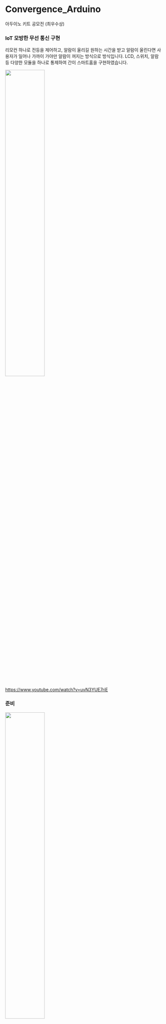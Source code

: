 # Convergence_Arduino
아두이노 키트 공모전 (최우수상)

### IoT 모방한 무선 통신 구현
리모컨 하나로 전등을 제어하고, 알람이 울리길 원하는 시간을 받고 알람이 울린다면 사용자가 일어나 가까이 가야만 알람이 꺼지는 방식으로 방식입니다. LCD, 스위치, 알람 등 다양한 모듈을 하나로 통제하여 간이 스마트홈을 구현하였습니다.  


<img src = "https://github.com/ssoxong/Convergence_Arduino/assets/112956015/9938ca2a-6a2d-48d2-844f-e9a0afe529d2" width="50%" height="50%">  


https://www.youtube.com/watch?v=uvN3YUE7riE

### 준비
<img src = "https://github.com/ssoxong/Convergence_Arduino/assets/112956015/6c6728bb-9ad8-48ad-a017-592681136a3e" width="50%" height="50%">  


100~220Ω 저항, LED, IR센서&리모컨, 가변저항, 서보모터, 초음파 센서, 수동 부저, LCD 

### 회로도
<img src = "https://github.com/ssoxong/Convergence_Arduino/assets/112956015/927aec3b-14fc-4a1b-b7a5-bec2a24bd2f3" width="50%" height="50%">  


### 모듈별 기능 명세
|모듈명|기능|
|------|----|
서보모터|각도 조절을 통해 전등 스위치를 제어한다.
초음파 센서|사용자가 가까이 있는지 확인한다.
적외선 수신 센서 & 리모컨|리모컨을 이용해 원하는 버튼을 누르면 적외선 센서를 통해 해당 입력을 수신한다.
|LCD(+가변저항)|LCD를 통하여 현재 어떠한 기능이 동작되고 있고, 알람이 울리기까지 시간은 얼마나 남았는지 사용자에게 알려준다. 가변저항을 통해 LCD의 밝기를 조절한다.|
LED|리모컨의 입력이 있을 때, 정상적으로 입력되었다면 LED를 깜빡인다.
수동 부저|해당 부저를 통해 알람을 울린다. 계이름을 직접 입력하여 멜로디를 바꿀 수 있으며, 해당 프로젝트에서는 ‘학교 종’ 노래를 이용하였다.
